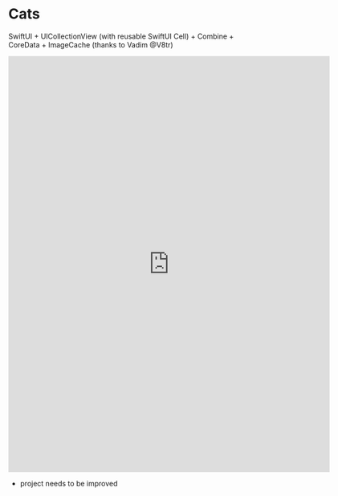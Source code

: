 # Cats
SwiftUI + UICollectionView (with reusable SwiftUI Cell) + Combine + CoreData + ImageCache (thanks to Vadim @V8tr)
<iframe src='https://gfycat.com/ifr/DelectableBiodegradableGreendarnerdragonfly' frameborder='0' scrolling='no' allowfullscreen width='640' height='828'></iframe>

- project needs to be improved
